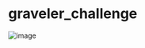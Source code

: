 # graveler_challenge
![image](https://github.com/user-attachments/assets/458e30b1-a853-4287-b66d-121d638ef0bb)
